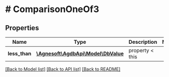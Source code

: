 # # ComparisonOneOf3

## Properties

Name | Type | Description | Notes
------------ | ------------- | ------------- | -------------
**less_than** | [**\Agnesoft\AgdbApi\Model\DbValue**](DbValue.md) | property &lt; this |

[[Back to Model list]](../../README.md#models) [[Back to API list]](../../README.md#endpoints) [[Back to README]](../../README.md)
